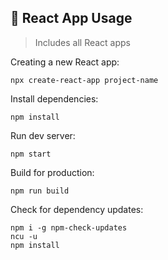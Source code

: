 ## :pushpin: React App Usage
>Includes all React apps

Creating a new React app:
```
npx create-react-app project-name
```

Install dependencies:
```
npm install
```

Run dev server:
```
npm start
```

Build for production:
```
npm run build
```

Check for dependency updates:
```
npm i -g npm-check-updates
ncu -u
npm install
```
